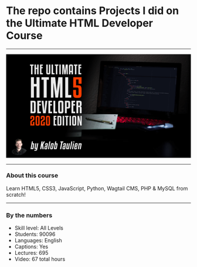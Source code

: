 # The repo contains Projects I did on the Ultimate HTML Developer Course
<hr>
<img src="https://raw.githubusercontent.com/CodingForEverybody/the-ultimate-html-developer/master/readme_images/cover_image.png" alte="The Ultimate HTNL Developer Course">
<hr>
<h3 style="margin-top:20px;"><strong>About this course</strong></h3>
<p>Learn HTML5, CSS3, JavaScript, Python, Wagtail CMS, PHP & MySQL from scratch!</p>
<hr>
<h3>By the numbers</h3>
<ul>
<li>Skill level: All Levels</li>
<li>Students: 90096</li>
<li>Languages: English</li>
<li>Captions: Yes</li>
<li>Lectures: 695</li>
<li>Video: 67 total hours</li>
 </ul>
